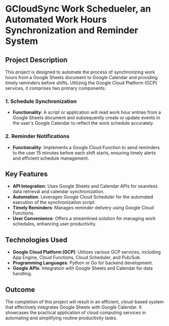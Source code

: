 # GCloudSync Work Schedueler, an Automated Work Hours Synchronization and Reminder System

## Project Description
This project is designed to automate the process of synchronizing work hours from a Google Sheets document to Google Calendar and providing timely reminders before shifts. Utilizing the Google Cloud Platform (GCP) services, it comprises two primary components:

### 1. Schedule Synchronization
- **Functionality**: A script or application will read work hour entries from a Google Sheets document and subsequently create or update events in the user's Google Calendar to reflect the work schedule accurately.

### 2. Reminder Notifications
- **Functionality**: Implements a Google Cloud Function to send reminders to the user 15 minutes before each shift starts, ensuring timely alerts and efficient schedule management.

## Key Features
- **API Integration**: Uses Google Sheets and Calendar APIs for seamless data retrieval and calendar synchronization.
- **Automation**: Leverages Google Cloud Scheduler for the automated execution of the synchronization script.
- **Timely Reminders**: Manages reminder delivery using Google Cloud Functions.
- **User Convenience**: Offers a streamlined solution for managing work schedules, enhancing user productivity.

## Technologies Used
- **Google Cloud Platform (GCP)**: Utilizes various GCP services, including App Engine, Cloud Functions, Cloud Scheduler, and Pub/Sub.
- **Programming Languages**: Python or Go for backend development.
- **Google APIs**: Integration with Google Sheets and Calendar for data handling.

## Outcome
The completion of this project will result in an efficient, cloud-based system that effectively integrates Google Sheets with Google Calendar. It showcases the practical application of cloud computing services in automating and simplifying routine productivity tasks.
